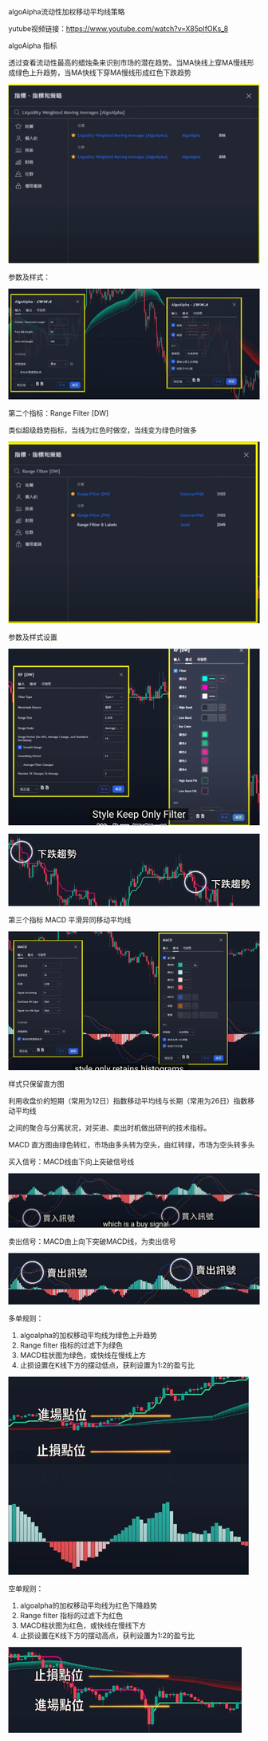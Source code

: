 algoAipha流动性加权移动平均线策略

yutube视频链接：https://www.youtube.com/watch?v=X85pIfOKs_8

algoAipha 指标

透过查看流动性最高的蜡烛条来识别市场的潜在趋势。当MA快线上穿MA慢线形成绿色上升趋势，当MA快线下穿MA慢线形成红色下跌趋势

![image-20240421195646764](../imags/image-20240421195646764.png)

参数及样式：

![image-20240421200158415](../imags/image-20240421200158415.png)

第二个指标：Range Filter [DW]

类似超级趋势指标，当线为红色时做空，当线变为绿色时做多

![image-20240421200009474](../imags/image-20240421200009474.png)

参数及样式设置

![image-20240421200052911](../imags/image-20240421200052911.png)

![image-20240421200838160](../imags/image-20240421200838160.png) 



第三个指标 MACD 平滑异同移动平均线

![image-20240421200925907](../imags/image-20240421200925907.png)

样式只保留直方图

利用收盘价的短期（常用为12日）指数移动平均线与长期（常用为26日）指数移动平均线

之间的聚合与分离状况，对买进、卖出时机做出研判的技术指标。

MACD 直方图由绿色转红，市场由多头转为空头，由红转绿，市场为空头转多头

买入信号：MACD线由下向上突破信号线

![image-20240421201332768](../imags/image-20240421201332768.png)

卖出信号：MACD由上向下突破MACD线，为卖出信号

![image-20240421201440665](../imags/image-20240421201440665.png)



多单规则：

1. algoalpha的加权移动平均线为绿色上升趋势
2. Range filter 指标的过滤下为绿色
3. MACD柱状图为绿色，或快线在慢线上方
4. 止损设置在K线下方的摆动低点，获利设置为1:2的盈亏比

![image-20240421202148781](../imags/image-20240421202148781.png)

空单规则：

1. algoalpha的加权移动平均线为红色下降趋势
2. Range filter 指标的过滤下为红色
3. MACD柱状图为红色，或快线在慢线下方
4. 止损设置在K线下方的摆动高点，获利设置为1:2的盈亏比

![image-20240421202343345](../imags/image-20240421202343345.png)
